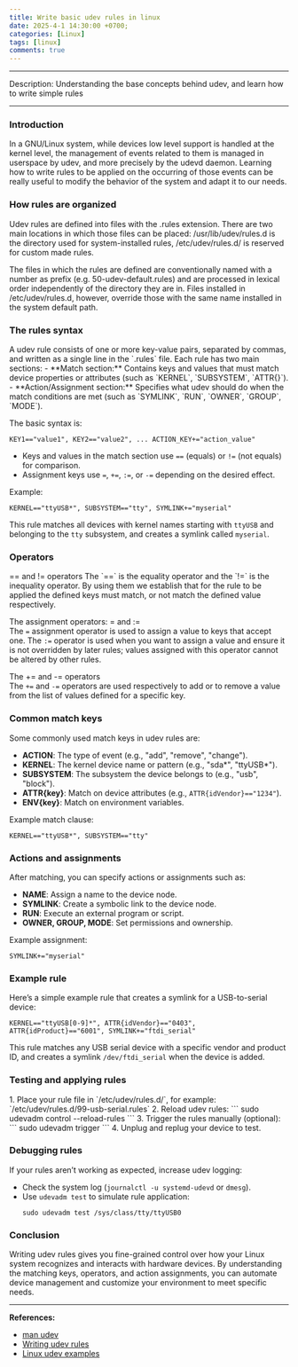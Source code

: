 ```yaml
---
title: Write basic udev rules in linux
date: 2025-4-1 14:30:00 +0700;
categories: [Linux]
tags: [linux]     
comments: true
---
```


---
Description: Understanding the base concepts behind udev, and learn how to write simple rules

---

<h3 id="Introduction" style="font-weight: bold;">Introduction</h3>
In a GNU/Linux system, while devices low level support is handled at the kernel level, the management of events related to them is managed in userspace by udev, and more precisely by the udevd daemon. Learning how to write rules to be applied on the occurring of those events can be really useful to modify the behavior of the system and adapt it to our needs.

<h3 id="How rules are organized" style="font-weight: bold;">How rules are organized</h3>
Udev rules are defined into files with the .rules extension. There are two main locations in which those files can be placed: /usr/lib/udev/rules.d is the directory used for system-installed rules, /etc/udev/rules.d/ is reserved for custom made rules.

The files in which the rules are defined are conventionally named with a number as prefix (e.g. 50-udev-default.rules) and are processed in lexical order independently of the directory they are in. Files installed in /etc/udev/rules.d, however, override those with the same name installed in the system default path.

<h3 id="The rules syntax" style="font-weight: bold;">The rules syntax</h3>
A udev rule consists of one or more key-value pairs, separated by commas, and written as a single line in the `.rules` file. Each rule has two main sections:
- **Match section:** Contains keys and values that must match device properties or attributes (such as `KERNEL`, `SUBSYSTEM`, `ATTR{}`).
- **Action/Assignment section:** Specifies what udev should do when the match conditions are met (such as `SYMLINK`, `RUN`, `OWNER`, `GROUP`, `MODE`).

The basic syntax is:
```
KEY1=="value1", KEY2=="value2", ... ACTION_KEY+="action_value"
```
- Keys and values in the match section use `==` (equals) or `!=` (not equals) for comparison.
- Assignment keys use `=`, `+=`, `:=`, or `-=` depending on the desired effect.

Example:
```
KERNEL=="ttyUSB*", SUBSYSTEM=="tty", SYMLINK+="myserial"
```
This rule matches all devices with kernel names starting with `ttyUSB` and belonging to the `tty` subsystem, and creates a symlink called `myserial`.

<h3 id="Operators" style="font-weight: bold;">Operators</h3>
== and != operators  
The `==` is the equality operator and the `!=` is the inequality operator. By using them we establish that for the rule to be applied the defined keys must match, or not match the defined value respectively.  

The assignment operators: = and :=  
The `=` assignment operator is used to assign a value to keys that accept one. The `:=` operator is used when you want to assign a value and ensure it is not overridden by later rules; values assigned with this operator cannot be altered by other rules.  

The += and -= operators  
The `+=` and `-=` operators are used respectively to add or to remove a value from the list of values defined for a specific key.

<h3 id="Common-match-keys" style="font-weight: bold;">Common match keys</h3>
Some commonly used match keys in udev rules are:

- **ACTION**: The type of event (e.g., "add", "remove", "change").
- **KERNEL**: The kernel device name or pattern (e.g., "sda*", "ttyUSB*").
- **SUBSYSTEM**: The subsystem the device belongs to (e.g., "usb", "block").
- **ATTR{key}**: Match on device attributes (e.g., `ATTR{idVendor}=="1234"`).
- **ENV{key}**: Match on environment variables.

Example match clause:
```
KERNEL=="ttyUSB*", SUBSYSTEM=="tty"
```

<h3 id="Actions-and-assignments" style="font-weight: bold;">Actions and assignments</h3>
After matching, you can specify actions or assignments such as:

- **NAME**: Assign a name to the device node.
- **SYMLINK**: Create a symbolic link to the device node.
- **RUN**: Execute an external program or script.
- **OWNER, GROUP, MODE**: Set permissions and ownership.

Example assignment:
```
SYMLINK+="myserial"
```

<h3 id="Example-rule" style="font-weight: bold;">Example rule</h3>
Here’s a simple example rule that creates a symlink for a USB-to-serial device:

```
KERNEL=="ttyUSB[0-9]*", ATTR{idVendor}=="0403", ATTR{idProduct}=="6001", SYMLINK+="ftdi_serial"
```

This rule matches any USB serial device with a specific vendor and product ID, and creates a symlink `/dev/ftdi_serial` when the device is added.

<h3 id="Testing-and-applying-rules" style="font-weight: bold;">Testing and applying rules</h3>
1. Place your rule file in `/etc/udev/rules.d/`, for example:  
   `/etc/udev/rules.d/99-usb-serial.rules`
2. Reload udev rules:
   ```
   sudo udevadm control --reload-rules
   ```
3. Trigger the rules manually (optional):
   ```
   sudo udevadm trigger
   ```
4. Unplug and replug your device to test.

<h3 id="Debugging-rules" style="font-weight: bold;">Debugging rules</h3>
If your rules aren’t working as expected, increase udev logging:

- Check the system log (`journalctl -u systemd-udevd` or `dmesg`).
- Use `udevadm test` to simulate rule application:
  ```
  sudo udevadm test /sys/class/tty/ttyUSB0
  ```

<h3 id="Conclusion" style="font-weight: bold;">Conclusion</h3>
Writing udev rules gives you fine-grained control over how your Linux system recognizes and interacts with hardware devices. By understanding the matching keys, operators, and action assignments, you can automate device management and customize your environment to meet specific needs.

---

**References:**
- [man udev](https://man7.org/linux/man-pages/man7/udev.7.html)
- [Writing udev rules](https://wiki.archlinux.org/title/Udev#Writing_udev_rules)
- [Linux udev examples](https://www.kernel.org/doc/html/v5.5/admin-guide/aoe/examples.html)